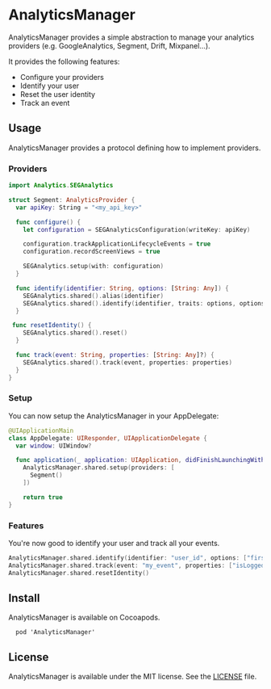 # AnalyticsManager
AnalyticsManager provides a simple abstraction to manage your analytics providers (e.g. GoogleAnalytics, Segment, Drift, Mixpanel...).

It provides the following features:
* Configure your providers
* Identify your user
* Reset the user identity
* Track an event

## Usage

AnalyticsManager provides a protocol defining how to implement providers.

### Providers

```swift
import Analytics.SEGAnalytics

struct Segment: AnalyticsProvider {
  var apiKey: String = "<my_api_key>"

  func configure() {
    let configuration = SEGAnalyticsConfiguration(writeKey: apiKey)

    configuration.trackApplicationLifecycleEvents = true
    configuration.recordScreenViews = true

    SEGAnalytics.setup(with: configuration)
  }

  func identify(identifier: String, options: [String: Any]) {
    SEGAnalytics.shared().alias(identifier)
    SEGAnalytics.shared().identify(identifier, traits: options, options: ["integrations": ["Salesforce": true]])
  }

 func resetIdentity() {
    SEGAnalytics.shared().reset()
  }

  func track(event: String, properties: [String: Any]?) {
    SEGAnalytics.shared().track(event, properties: properties)
  }
}
```

### Setup

You can now setup the AnalyticsManager in your AppDelegate:
```swift
@UIApplicationMain
class AppDelegate: UIResponder, UIApplicationDelegate {
  var window: UIWindow?

  func application(_ application: UIApplication, didFinishLaunchingWithOptions launchOptions: [UIApplicationLaunchOptionsKey: Any]?) -> Bool {
    AnalyticsManager.shared.setup(providers: [
      Segment()
    ])

    return true
}
```

### Features

You're now good to identify your user and track all your events.
```swift
AnalyticsManager.shared.identify(identifier: "user_id", options: ["first_name": "Albert", "last_name": "Einstein"]])
AnalyticsManager.shared.track(event: "my_event", properties: ["isLoggedIn": true])
AnalyticsManager.shared.resetIdentity()
```

## Install

AnalyticsManager is available on Cocoapods.

```
  pod 'AnalyticsManager'
```

## License
AnalyticsManager is available under the MIT license. See the [LICENSE](https://github.com/Nonouf/AnalyticsManager/blob/master/LICENSE) file.
